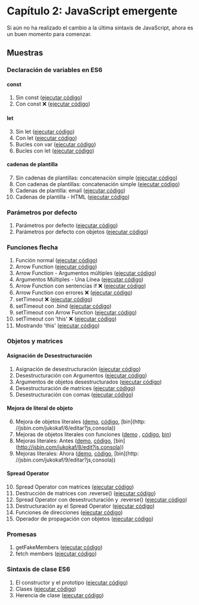 # Capítulo 2: JavaScript emergente

Si aún no ha realizado el cambio a la última sintaxis de JavaScript, ahora es un buen momento para comenzar.

## Muestras

### Declaración de variables en ES6

#### const

1. Sin const ([ejecutar código](http://jsbin.com/gapoxa/1/edit?js,console))
2. Con const ❌ ([ejecutar código](https://jsbin.com/gapoxa/2/edit?js,console))

#### let

3. Sin let ([ejecutar código](https://jsbin.com/gapoxa/3/edit?js,console))
4. Con let ([ejecutar código](https://jsbin.com/gapoxa/4/edit?js,console))
5. Bucles con var ([ejecutar código](http://jsbin.com/gapoxa/5/edit?js,output))
6. Bucles con let ([ejecutar código](http://jsbin.com/gapoxa/6/edit?js,output))

#### cadenas de plantilla

7. Sin cadenas de plantillas: concatenación simple ([ejecutar código](https://jsbin.com/gapoxa/7/edit?js,console))
8. Con cadenas de plantillas: concatenación simple ([ejecutar código](https://jsbin.com/gapoxa/8/edit?js,console))
9. Cadenas de plantilla: email ([ejecutar código](https://output.jsbin.com/gapoxa/9))
10. Cadenas de plantilla - HTML ([ejecutar código](https://jsbin.com/gapoxa/10/edit?js,output))

### Parámetros por defecto

1. Parámetros por defecto ([ejecutar código](http://jsbin.com/yeqexu/1/edit?js,console))
2. Parámetros por defecto con objetos ([ejecutar código](http://jsbin.com/yeqexu/2/edit?js,console))

### Funciones flecha

1. Función normal ([ejecutar código](http://jsbin.com/tegefa/1/edit?js,console))
2. Arrow Function ([ejecutar código](http://jsbin.com/tegefa/2/edit?js,console))
3. Arrow Function - Argumentos múltiples ([ejecutar código](http://jsbin.com/tegefa/3/edit?js,console))
4. Argumentos Múltiples - Una Línea ([ejecutar código](http://jsbin.com/tegefa/4/edit?js,console))
5. Arrow Function con sentencias if ❌ ([ejecutar código](http://jsbin.com/tegefa/5/edit?js,console))
6. Arrow Function con errores ❌ ([ejecutar código](http://jsbin.com/tegefa/6/edit?js,console))
7. setTimeout ❌ ([ejecutar código](http://jsbin.com/tegefa/7/edit?js,console))
8. setTimeout con .bind ([ejecutar código](http://jsbin.com/tegefa/8/edit?js,console))
9. setTimeout con Arrow Function ([ejecutar código](http://jsbin.com/tegefa/9/edit?js,console))
10. setTimeout con 'this' ❌ ([ejecutar código](http://jsbin.com/tegefa/10/edit?js,console))
11. Mostrando 'this' ([ejecutar código](http://jsbin.com/tegefa/11/edit?js,console))

### Objetos y matrices

#### Asignación de Desestructuración

1. Asignación de desestructuración ([ejecutar código](http://jsbin.com/jukokaf/1/edit?js,console))
2. Desestructuración con Argumentos ([ejecutar código](http://jsbin.com/jukokaf/2/edit?js,console))
3. Argumentos de objetos desestructurados ([ejecutar código](http://jsbin.com/jukokaf/3/edit?js,console))
4. Desestructuración de matrices ([ejecutar código](http://jsbin.com/jukokaf/4/edit?js,console))
5. Desestructuración con comas ([ejecutar código](http://jsbin.com/jukokaf/5/edit?js,console))

#### Mejora de literal de objeto

6. Mejora de objetos literales ([demo](https://rawgit.com/MoonHighway/learning-react/master/chapter-02/04-objects-and-arrays/06-object-literal-enhancement.html), [ código](http://github.com/MoonHighway/learning-react/blob/master/chapter-02/04-objects-and-arrays/06-object-literal-enhancement.html), [bin](http: //jsbin.com/jukokaf/6/editar?js,consola))
7. Mejoras de objetos literales con funciones ([demo](https://rawgit.com/MoonHighway/learning-react/master/chapter-02/04-objects-and-arrays/07-object-literal-enhancement.html) , [código](http://github.com/MoonHighway/learning-react/blob/master/chapter-02/04-objects-and-arrays/07-object-literal-enhancement.html), [bin]( http://jsbin.com/jukokaf/7/edit?js,consola))
8. Mejoras literales: Antes ([demo](https://rawgit.com/MoonHighway/learning-react/master/chapter-02/04-objects-and-arrays/08-object-literal-enhancement.html ), [código](http://github.com/MoonHighway/learning-react/blob/master/chapter-02/04-objects-and-arrays/08-object-literal-enhancement.html), [bin] (http://jsbin.com/jukokaf/8/edit?js,consola))
9. Mejoras literales: Ahora ([demo](https://rawgit.com/MoonHighway/learning-react/master/chapter-02/04-objects-and-arrays/09-object-literal-enhancement.html), [ código](http://github.com/MoonHighway/learning-react/blob/master/chapter-02/04-objects-and-arrays/09-object-literal-enhancement.html), [bin](http: //jsbin.com/jukokaf/9/editar?js,consola))

#### Spread Operator

10. Spread Operator con matrices ([ejecutar código](http://jsbin.com/jukokaf/10/edit?js,console))
11. Destrucción de matrices con .reverse() ([ejecutar código](http://jsbin.com/jukokaf/11/edit?js,console))
12. Spread Operator con desestructuración y .reverse() ([ejecutar código](http://jsbin.com/jukokaf/12/edit?js,console))
13. Destructuración ay el Spread Operator ([ejecutar código](http://jsbin.com/jukokaf/13/edit?js,console))
14. Funciones de direcciones ([ejecutar código](http://jsbin.com/jukokaf/14/edit?js,console))
15. Operador de propagación con objetos ([ejecutar código](http://jsbin.com/jukokaf/15/edit?js,console))

### Promesas

1. getFakeMembers ([ejecutar código](http://jsbin.com/pupojik/1/edit?js,console))
2. fetch members ([ejecutar código](http://jsbin.com/haguhe/1/edit?js,console))

### Sintaxis de clase ES6

1. El constructor y el prototipo ([ejecutar código](http://jsbin.com/hoqileh/1/edit?js,console))
2. Clases ([ejecutar código](http://jsbin.com/hoqileh/2/edit?js,console))
3. Herencia de clase ([ejecutar código](http://jsbin.com/hoqileh/3/edit?js,console))
